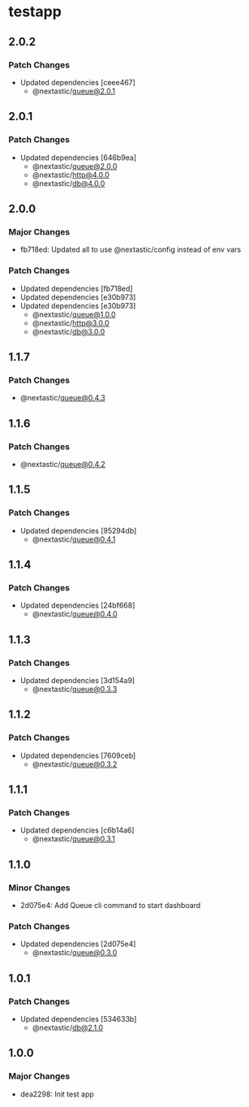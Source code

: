 # testapp

## 2.0.2

### Patch Changes

- Updated dependencies [ceee467]
  - @nextastic/queue@2.0.1

## 2.0.1

### Patch Changes

- Updated dependencies [646b9ea]
  - @nextastic/queue@2.0.0
  - @nextastic/http@4.0.0
  - @nextastic/db@4.0.0

## 2.0.0

### Major Changes

- fb718ed: Updated all to use @nextastic/config instead of env vars

### Patch Changes

- Updated dependencies [fb718ed]
- Updated dependencies [e30b973]
- Updated dependencies [e30b973]
  - @nextastic/queue@1.0.0
  - @nextastic/http@3.0.0
  - @nextastic/db@3.0.0

## 1.1.7

### Patch Changes

- @nextastic/queue@0.4.3

## 1.1.6

### Patch Changes

- @nextastic/queue@0.4.2

## 1.1.5

### Patch Changes

- Updated dependencies [95294db]
  - @nextastic/queue@0.4.1

## 1.1.4

### Patch Changes

- Updated dependencies [24bf668]
  - @nextastic/queue@0.4.0

## 1.1.3

### Patch Changes

- Updated dependencies [3d154a9]
  - @nextastic/queue@0.3.3

## 1.1.2

### Patch Changes

- Updated dependencies [7609ceb]
  - @nextastic/queue@0.3.2

## 1.1.1

### Patch Changes

- Updated dependencies [c6b14a6]
  - @nextastic/queue@0.3.1

## 1.1.0

### Minor Changes

- 2d075e4: Add Queue cli command to start dashboard

### Patch Changes

- Updated dependencies [2d075e4]
  - @nextastic/queue@0.3.0

## 1.0.1

### Patch Changes

- Updated dependencies [534633b]
  - @nextastic/db@2.1.0

## 1.0.0

### Major Changes

- dea2298: Init test app
